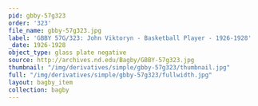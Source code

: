 ```yaml
---
pid: gbby-57g323
order: '323'
file_name: gbby-57g323.jpg
label: 'GBBY 57G/323: John Viktoryn - Basketball Player - 1926-1928'
_date: 1926-1928
object_type: glass plate negative
source: http://archives.nd.edu/Bagby/GBBY-57g323.jpg
thumbnail: "/img/derivatives/simple/gbby-57g323/thumbnail.jpg"
full: "/img/derivatives/simple/gbby-57g323/fullwidth.jpg"
layout: bagby_item
collection: bagby
---
```


